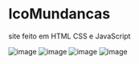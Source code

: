 # IcoMundancas
site feito em HTML CSS e JavaScript

![image](https://user-images.githubusercontent.com/94218497/158359262-f28b3f56-9b00-4e5b-9cf3-69ad6822777c.png)
![image](https://user-images.githubusercontent.com/94218497/158359224-af27aba6-f27f-4c5a-80e2-2909584f640d.png)
![image](https://user-images.githubusercontent.com/94218497/158358957-162b1169-2517-46ed-80d4-9f13899eadae.png)
![image](https://user-images.githubusercontent.com/94218497/158359000-cd82fb07-61db-4c47-a410-38cafc8d54bb.png)
